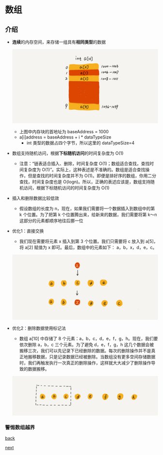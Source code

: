 # 数组

## 介绍

- **连续**的内存空间，来存储一组具有**相同类型**的数据

    ![](./picture/数组内存图.jpg)

    - 上图中内存块的首地址为 baseAddress = 1000
    - a[i]address = baseAddress + i * dataTypeSize
        - int 类型的数据占四个字节，所以这里的 dataTypeSize=4

- 数组支持随机访问，根据**下标随机访问**的时间复杂度为 O(1)
    
    - 注意：“链表适合插入、删除，时间复杂度 O(1)；数组适合查找，查找时间复杂度为 O(1)”。实际上，这种表述是不准确的。数组是适合查找操作，但是查找的时间复杂度并不为 O(1)。即便是排好序的数组，你用二分查找，时间复杂度也是 O(logn)。所以，正确的表述应该是，数组支持随机访问，根据下标随机访问的时间复杂度为 O(1)

- 插入和删除数据比较低效
    
    - 假设数组的长度为 n，现在，如果我们需要将一个数据插入到数组中的第 k 个位置。为了把第 k 个位置腾出来，给新来的数据，我们需要将第 k～n 这部分的元素都顺序地往后挪一位

- 优化1：直接交换
    
    - 我们现在需要将元素 x 插入到第 3 个位置。我们只需要将 c 放入到 a[5]，将 a[2] 赋值为 x 即可。最后，数组中的元素如下： a，b，x，d，e，c。

    ![](./picture/数组插入-交换.jpg)

- 优化2：删除数据使用标记法
    
    - 数组 a[10] 中存储了 8 个元素：a，b，c，d，e，f，g，h。现在，我们要依次删除 a，b，c 三个元素。为了避免 d，e，f，g，h 这几个数据会被搬移三次，我们可以先记录下已经删除的数据。每次的删除操作并不是真正地搬移数据，只是记录数据已经被删除。当数组没有更多空间存储数据时，我们再触发执行一次真正的删除操作，这样就大大减少了删除操作导致的数据搬移。
    
    ![](./picture/数组插入-标记删除.jpg)


### 警惕数组越界

[back](../)

[next](../2.链表)

